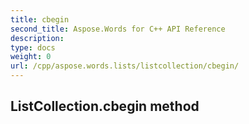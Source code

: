 ```yaml
---
title: cbegin
second_title: Aspose.Words for C++ API Reference
description: 
type: docs
weight: 0
url: /cpp/aspose.words.lists/listcollection/cbegin/
---
```

## ListCollection.cbegin method




